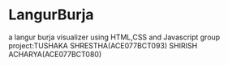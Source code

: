 # LangurBurja
a langur burja visualizer using HTML,CSS and Javascript
group project:TUSHAKA SHRESTHA(ACE077BCT093)
              SHIRISH ACHARYA(ACE077BCT080)

